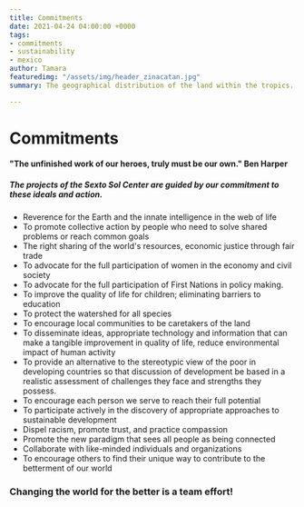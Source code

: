 ```yaml
---
title: Commitments
date: 2021-04-24 04:00:00 +0000
tags:
- commitments
- sustainability
- mexico
author: Tamara
featuredimg: "/assets/img/header_zinacatan.jpg"
summary: The geographical distribution of the land within the tropics.

---
```

# Commitments

#### "The unfinished work of our heroes, truly must be our own." Ben Harper

##### The projects of the Sexto Sol Center are guided by our commitment to these ideals and action.

* Reverence for the Earth and the innate intelligence in the web of life
* To promote collective action by people who need to solve shared problems or reach common goals
* The right sharing of the world's resources, economic justice through fair trade
* To advocate for the full participation of women in the economy and civil society
* To advocate for the full participation of First Nations in policy making.
* To improve the quality of life for children; eliminating barriers to education
* To protect the watershed for all species
* To encourage local communities to be caretakers of the land
* To disseminate ideas, appropriate technology and information that can make a tangible improvement in quality of life, reduce environmental impact of human activity
* To provide an alternative to the stereotypic view of the poor in developing countries so that discussion of development be based in a realistic assessment of challenges they face and strengths they possess.
* To encourage each person we serve to reach their full potential
* To participate actively in the discovery of appropriate approaches to sustainable development
* Dispel racism, promote trust, and practice compassion
* Promote the new paradigm that sees all people as being connected
* Collaborate with like-minded individuals and organizations
* To encourage others to find their unique way to contribute to the betterment of our world

### Changing the world for the better is a team effort!